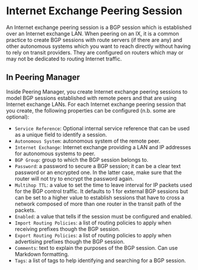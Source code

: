 # Internet Exchange Peering Session

An Internet exchange peering session is a BGP session which is established over
an Internet exchange LAN. When peering on an IX, it is a common practice to
create BGP sessions with route servers (if there are any) and other autonomous
systems which you want to reach directly without having to rely on transit
providers. They are configured on routers which may or may not be dedicated to
routing Internet traffic.

## In Peering Manager

Inside Peering Manager, you create Internet exchange peering sessions to model
BGP sessions established with remote peers and that are using Internet exchange
LANs. For each Internet exchange peering session that you create, the following
properties can be configured (n.b. some are optional):

* `Service Reference`: Optional internal service reference that can be used as
  a unique field to identify a session.
* `Autonomous System`: autonomous system of the remote peer.
* `Internet Exchange`: Internet exchange providing a LAN and IP addresses
  for autonomous systems to peer.
* `BGP Group`: group to which the BGP session belongs to.
* `Password`: a password to secure a BGP session; it can be a clear text
  password or an encrypted one. In the latter case, make sure that the router
  will not try to encrypt the password again.
* `Multihop TTL`: a value to set the time to leave interval for IP packets
  used for the BGP control traffic. It defaults to 1 for external BGP
  sessions but can be set to a higher value to establish sessions that have
  to cross a network composed of more than one router in the transit path of
  the packets.
* `Enabled`: a value that tells if the session must be configured and
  enabled.
* `Import Routing Policies`: a list of routing policies to apply when
   receiving prefixes though the BGP session.
* `Export Routing Policies`: a list of routing policies to apply when
   advertising prefixes though the BGP session.
* `Comments`: text to explain the purposes of the BGP session. Can use
  Markdown formatting.
* `Tags`: a list of tags to help identifying and searching for a BGP session.
